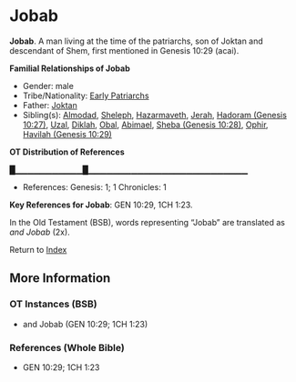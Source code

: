 # Jobab
**Jobab**. 
A man living at the time of the patriarchs, son of Joktan and descendant of Shem, first mentioned in Genesis 10:29 (acai). 




**Familial Relationships of Jobab**


* Gender: male
* Tribe/Nationality: [Early Patriarchs](../../../groups/md/acai/Earlypatriarchs.md)
* Father: [Joktan](Joktan.md)
* Sibling(s): [Almodad](Almodad.md), [Sheleph](Sheleph.md), [Hazarmaveth](Hazarmaveth.md), [Jerah](Jerah.md), [Hadoram (Genesis 10:27)](Hadoram.2.md), [Uzal](Uzal.md), [Diklah](Diklah.md), [Obal](Obal.md), [Abimael](Abimael.md), [Sheba (Genesis 10:28)](Sheba.2.md), [Ophir](Ophir.md), [Havilah (Genesis 10:29)](Havilah.2.md)


**OT Distribution of References**

█▁▁▁▁▁▁▁▁▁▁▁█▁▁▁▁▁▁▁▁▁▁▁▁▁▁▁▁▁▁▁▁▁▁▁▁▁▁
* References: Genesis: 1; 1 Chronicles: 1



**Key References for Jobab**: 
GEN 10:29, 1CH 1:23. 


In the Old Testament (BSB), words representing “Jobab” are translated as 
*and Jobab* (2x). 




Return to [Index](00-Index.md)

## More Information

### OT Instances (BSB)

* and Jobab (GEN 10:29; 1CH 1:23)



### References (Whole Bible)

* GEN 10:29; 1CH 1:23



